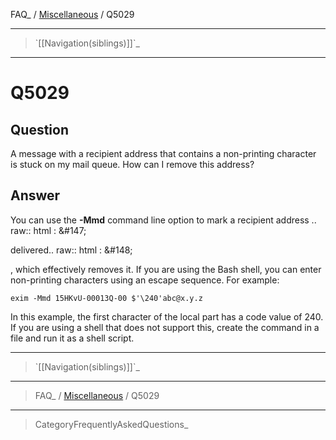 FAQ\_ / [Miscellaneous](FAQ/Miscellaneous) / Q5029

* * * * *

> \`[[Navigation(siblings)]]\`\_

* * * * *

Q5029
=====

Question
--------

A message with a recipient address that contains a non-printing
character is stuck on my mail queue. How can I remove this address?

Answer
------

You can use the **-Mmd** command line option to mark a recipient address .. raw:: html
:   &\#147;

delivered.. raw:: html
:   &\#148;

, which effectively removes it. If you are using the Bash shell, you can
enter non-printing characters using an escape sequence. For example:

    exim -Mmd 15HKvU-00013Q-00 $'\240'abc@x.y.z

In this example, the first character of the local part has a code value
of 240. If you are using a shell that does not support this, create the
command in a file and run it as a shell script.

* * * * *

> \`[[Navigation(siblings)]]\`\_

* * * * *

> FAQ\_ / [Miscellaneous](FAQ/Miscellaneous) / Q5029

* * * * *

> CategoryFrequentlyAskedQuestions\_
